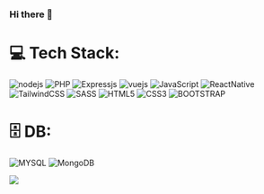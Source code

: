 ### Hi there 👋



# 💻 Tech Stack:
 ![nodejs](https://img.shields.io/badge/nodejs-777BB4?style=for-the-badge&logo=node&logoColor=white) ![PHP](https://img.shields.io/badge/PHP-777BB4?style=for-the-badge&logo=php&logoColor=white) ![Expressjs](https://img.shields.io/badge/Express.js-404D59?style=for-the-badge) ![vuejs](https://img.shields.io/badge/Vue.js-35495E?style=for-the-badge&logo=vue.js&logoColor=4FC08D) ![JavaScript](https://img.shields.io/badge/javascript-%23323330.svg?style=for-the-badge&logo=javascript&logoColor=%23F7DF1E) ![ReactNative](https://img.shields.io/badge/React_Native-20232A?style=for-the-badge&logo=react&logoColor=61DAFB)  ![TailwindCSS](https://img.shields.io/badge/tailwindcss-%2338B2AC.svg?style=for-the-badge&logo=tailwind-css&logoColor=white) ![SASS](https://img.shields.io/badge/SASS-hotpink.svg?style=for-the-badge&logo=SASS&logoColor=white) ![HTML5](https://img.shields.io/badge/html5-%23E34F26.svg?style=for-the-badge&logo=html5&logoColor=white) ![CSS3](https://img.shields.io/badge/css3-%231572B6.svg?style=for-the-badge&logo=css3&logoColor=white) ![BOOTSTRAP](https://img.shields.io/badge/Bootstrap-563D7C?style=for-the-badge&logo=bootstrap&logoColor=white)


 # 🗄️ DB:
![MYSQL](https://img.shields.io/badge/MySQL-00000F?style=for-the-badge&logo=mysql&logoColor=white) ![MongoDB](https://img.shields.io/badge/MongoDB-4EA94B?style=for-the-badge&logo=mongodb&logoColor=white)




[![](https://visitcount.itsvg.in/api?id=mayi0815&label=Profile%20Views&color=3&pretty=false)](https://visitcount.itsvg.in)
